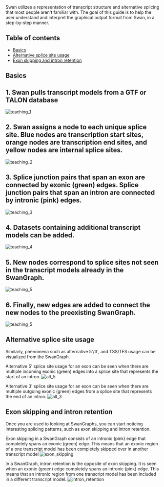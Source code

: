 Swan utilizes a representation of transcript structure and alternative splicing that most people aren't familiar with. The goal of this guide is to help the user understand and interpret the graphical output format from Swan, in a step-by-step manner. 

## Table of contents
* [Basics](#basics)
* [Alternative splice site usage](#alt_ss)
* [Exon skipping and intron retention](#es_ir)

## <a name="basics"></a>Basics 

## 1. Swan pulls transcript models from a GTF or TALON database
![teaching_1](https://github.com/fairliereese/swan_vis/blob/master/figures/teaching_1.png)

## 2. Swan assigns a node to each unique splice site. Blue nodes are transcription start sites, orange nodes are transcription end sites, and yellow nodes are internal splice sites.
![teaching_2](https://github.com/fairliereese/swan_vis/blob/master/figures/teaching_3.png)

## 3. Splice junction pairs that span an exon are connected by exonic (green) edges. Splice junction pairs that span an intron are connected by intronic (pink) edges.
![teaching_3](https://github.com/fairliereese/swan_vis/blob/master/figures/teaching_8.png)

## 4. Datasets containing additional transcript models can be added. 
![teaching_4](https://github.com/fairliereese/swan_vis/blob/master/figures/teaching_9.png)

## 5. New nodes correspond to splice sites not seen in the transcript models already in the SwanGraph.
![teaching_5](https://github.com/fairliereese/swan_vis/blob/master/figures/teaching_10.png)

## 6. Finally, new edges are added to connect the new nodes to the preexisting SwanGraph.
![teaching_5](https://github.com/fairliereese/swan_vis/blob/master/figures/teaching_11.png)
## <a name="alt_ss"></a>Alternative splice site usage
Similarly, phenomena such as alternative 5'/3', and TSS/TES usage can be visualized from the SwanGraph.

Alternative 5' splice site usage for an exon can be seen when there are multiple incoming exonic (green) edges into a splice site that represents the start of an intron. 
![alt_5](https://github.com/fairliereese/swan_vis/blob/master/figures/alt_5.png)

Alternative 3' splice site usage for an exon can be seen when there are multiple outgoing exonic (green) edges from a splice site that represents the end of an intron. 
![alt_3](https://github.com/fairliereese/swan_vis/blob/master/figures/alt_3.png)


## <a name="es_ir"></a>Exon skipping and intron retention
Once you are used to looking at SwanGraphs, you can start noticing interesting splicing patterns, such as exon skipping and intron retention. 

Exon skipping in a SwanGraph consists of an intronic (pink) edge that completely spans an exonic (green) edge. This means that an exonic region of a one transcript model has been completely skipped over in another transcript model 
![exon_skipping](https://github.com/fairliereese/swan_vis/blob/master/figures/exon_skipping.png)

In a SwanGraph, intron retention is the opposite of exon skipping. It is seen when an exonic (green) edge completely spans an intronic (pink) edge. This means that an intronic region from one transcript model has been included in a different transcript model. 
![intron_retention](https://github.com/fairliereese/swan_vis/blob/master/figures/intron_retention.png)